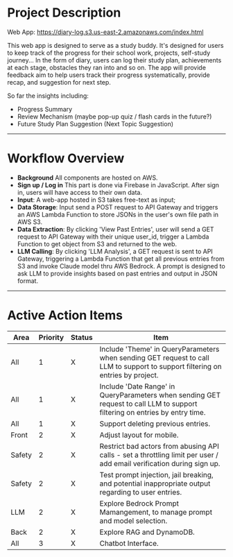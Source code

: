 # Project Description
Web App: https://diary-log.s3.us-east-2.amazonaws.com/index.html

This web app is designed to serve as a study buddy. It's designed for users to keep track of the progress for their school work, projects, self-study journey...
In the form of diary, users can log their study plan, achievements at each stage, obstacles they ran into and so on. The app will provide feedback aim to help users track their progress systematically, provide recap, and suggestion for next step.

So far the insights including:
  -   Progress Summary
  -   Review Mechanism (maybe pop-up quiz / flash cards in the future?)
  -   Future Study Plan Suggestion (Next Topic Suggestion)
---
    
# Workflow Overview
  - **Background** All components are hosted on AWS.
  - **Sign up / Log in** This part is done via Firebase in JavaScript. After sign in, users will have access to their own data.
  - **Input**: A web-app hosted in S3 takes free-text as input;
  - **Data Storage**: Input send a POST request to API Gateway and triggers an AWS Lambda Function to store JSONs in the user's own file path in AWS S3.
  - **Data Extraction**: By clicking 'View Past Entries', user will send a GET request to API Gateway with their unique user_id, trigger a Lambda Function to get object from S3 and returned to the web.
  - **LLM Calling**: By clicking 'LLM Analysis', a GET request is sent to API Gateway, triggering a Lambda Function that get all previous entries from S3 and invoke Claude model thru AWS Bedrock. A prompt is designed to ask LLM to provide insights based on past entries and output in JSON format.

---
# Active Action Items
| Area | Priority | Status | Item |
| ----------- | ----------- | ----------- | ----------- |
| All | 1 | X | Include 'Theme' in QueryParameters when sending GET request to call LLM to support to support filtering on entries by project. |
| All | 1 | X | Include 'Date Range' in QueryParameters when sending GET request to call LLM to support filtering on entries by entry time. |
| All | 1 | X | Support deleting previous entries. |
| Front | 2 | X | Adjust layout for mobile. |
| Safety | 2 | X | Restrict bad actors from abusing API calls - set a throttling limit per user / add email verification during sign up. |
| Safety | 2 | X | Test prompt injection, jail breaking, and potential inappropriate output regarding to user entries. |
| LLM | 2 | X | Explore Bedrock Prompt Mamangement, to manage prompt and model selection. |
| Back | 2 | X | Explore RAG and DynamoDB. |
| All | 3 | X | Chatbot Interface. |

